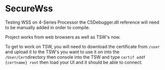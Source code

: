 # SecureWss
Testing WSS on 4-Series Processor
the C5Debugger.dll reference will need to be manually added in order to compile.

Project works from web browsers as well as TSW's now.

To get to work on TSW, you will need to download the certificate from `/user` and upload it to the TSW's you want to use it on into the `/User/Cert`directory then console into the TSW and type `certif addf {certname} root` then load your UI and it should be able to connect.
